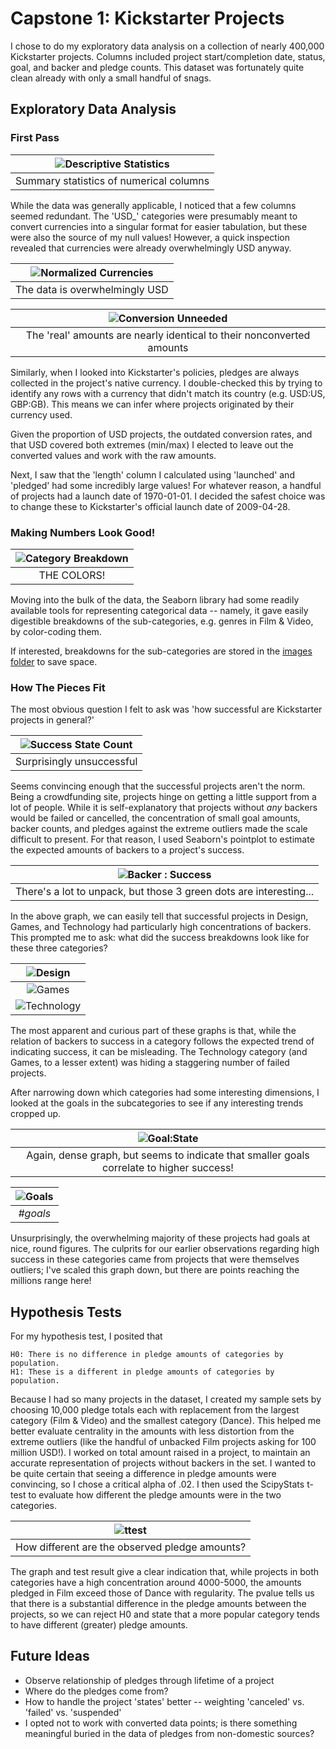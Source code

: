 # Capstone 1: Kickstarter Projects
I chose to do my exploratory data analysis on a collection of nearly 400,000 Kickstarter projects. Columns included project start/completion date, status, goal, and backer and pledge counts. This dataset was fortunately quite clean already with only a small handful of snags. 
    
## Exploratory Data Analysis
### First Pass
|![Descriptive Statistics](images/ks_db_describe.png "Descriptive Statistics")|
|:--:|
|Summary statistics of numerical columns|

While the data was generally applicable, I noticed that a few columns seemed redundant. The 'USD_' categories were presumably meant to convert currencies into a singular format for easier tabulation, but these were also the source of my null values! However, a quick inspection revealed that currencies were already overwhelmingly USD anyway. 

|![Normalized Currencies](images/norm_cur.png "Normalized Currency Distribution")|
|:--:|
|The data is overwhelmingly USD|

|![Conversion Unneeded](images/ks_corr_highlight.png)|
|:--:|
|The 'real' amounts are nearly identical to their nonconverted amounts|
    
Similarly, when I looked into Kickstarter's policies, pledges are always collected in the project's native currency. I double-checked this by trying to identify any rows with a currency that didn't match its country (e.g. USD:US, GBP:GB). This means we can infer where projects originated by their currency used. 

Given the proportion of USD projects, the outdated conversion rates, and that USD covered both extremes (min/max) I elected to leave out the converted values and work with the raw amounts. 

Next, I saw that the 'length' column I calculated using 'launched' and 'pledged' had some incredibly large values! For whatever reason, a handful of projects had a launch date of 1970-01-01. I decided the safest choice was to change these to Kickstarter's official launch date of 2009-04-28.


### Making Numbers Look Good!

|![Category Breakdown](images/subcategories/Category_Hbars.png)|
|:--:|
|THE COLORS!|

Moving into the bulk of the data, the Seaborn library had some readily available tools for representing categorical data -- namely, it gave easily digestible breakdowns of the sub-categories, e.g. genres in Film & Video, by color-coding them. 

If interested, breakdowns for the sub-categories are stored in the [images folder](images/subcategories) to save space. 

### How The Pieces Fit
The most obvious question I felt to ask was 'how successful are Kickstarter projects in general?'

|![Success State Count](images/state_dist.png)|
|:--:|
|Surprisingly unsuccessful|

Seems convincing enough that the successful projects aren't the norm. Being a crowdfunding site, projects hinge on getting a little support from a lot of people. While it is self-explanatory that projects without *any* backers would be failed or cancelled, the concentration of small goal amounts, backer counts, and pledges against the extreme outliers made the scale difficult to present. For that reason, I used Seaborn's pointplot to estimate the expected amounts of backers to a project's success.

|![Backer : Success](images/Backer_Success.png)|
|:--:|
|There's a lot to unpack, but those 3 green dots are interesting...|

In the above graph, we can easily tell that successful projects in Design, Games, and Technology had particularly high concentrations of backers. This prompted me to ask: what did the success breakdowns look like for these three categories?

|![Design](images/sub_states/Design_subcat_state.png)|
|:--:|
|![Games](images/sub_states/Games_subcat_state.png)|
|![Technology](images/sub_states/Technology_subcat_state.png)|


The most apparent and curious part of these graphs is that, while the relation of backers to success in a category follows the expected trend of indicating success, it can be misleading. The Technology category (and Games, to a lesser extent) was hiding a staggering number of failed projects. 

After narrowing down which categories had some interesting dimensions, I looked at the goals in the subcategories to see if any interesting trends cropped up. 

|![Goal:State](images/goal_to_state.png)|
|:--:|
|Again, dense graph, but seems to indicate that smaller goals correlate to higher success!|

| ![Goals](images/goal_points.png) |
|:--:|
|*#goals*|

Unsurprisingly, the overwhelming majority of these projects had goals at nice, round figures. The culprits for our earlier observations regarding high success in these categories came from projects that were themselves outliers; I've scaled this graph down, but there are points reaching the millions range here!
        
## Hypothesis Tests

For my hypothesis test, I posited that 

    H0: There is no difference in pledge amounts of categories by population.
    H1: These is a different in pledge amounts of categories by population.

Because I had so many projects in the dataset, I created my sample sets by choosing 10,000 pledge totals each with replacement from the largest category (Film & Video) and the smallest category (Dance). This helped me better evaluate centrality in the amounts with less distortion from the extreme outliers (like the handful of unbacked Film projects asking for 100 million USD!). I worked on total amount raised in a project, to maintain an accurate representation of projects without backers in the set.
I wanted to be quite certain that seeing a difference in pledge amounts were convincing, so I chose a critical alpha of .02. I then used the ScipyStats t-test to evaluate how different the pledge amounts were in the two categories.

|![ttest](images/pledge_likelihood.png)|
|:--:|
|How different are the observed pledge amounts?|

The graph and test result give a clear indication that, while projects in both categories have a high concentration around 4000-5000, the amounts pledged in Film exceed those of Dance with regularity. The pvalue tells us that there is a substantial difference in the pledge amounts between the projects, so we can reject H0 and state that a more popular category tends to have different (greater) pledge amounts.

## Future Ideas
* Observe relationship of pledges through lifetime of a project
* Where do the pledges come from? 
* How to handle the project 'states' better -- weighting 'canceled' vs. 'failed' vs. 'suspended'
* I opted not to work with converted data points; is there something meaningful buried in the data of pledges from non-domestic sources?
